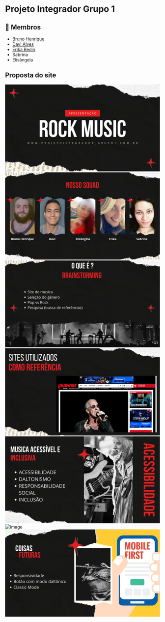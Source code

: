 # Projeto Integrador Grupo 1
## :handshake: Membros
* <a href="https://github.com/brunonavarone">Bruno Henrique</a>
* <a href="https://github.com/davi-aalves">Davi Alves</a>
* <a href="https://github.com/erika-bedin">Érika Bedin</a>
* Sabrina
* Elisângela


## Proposta do site 
![image](https://raw.githubusercontent.com/brunonavarone/projeto_integrador_grupo01_turma06/main/imgs/1.png)
![image](https://raw.githubusercontent.com/brunonavarone/projeto_integrador_grupo01_turma06/main/imgs/2.png)
![image](https://raw.githubusercontent.com/brunonavarone/projeto_integrador_grupo01_turma06/main/imgs/3.png)
![image](https://raw.githubusercontent.com/brunonavarone/projeto_integrador_grupo01_turma06/main/imgs/4.png)
![image](https://raw.githubusercontent.com/brunonavarone/projeto_integrador_grupo01_turma06/main/imgs/5.png)
![image]()
![image](https://raw.githubusercontent.com/brunonavarone/projeto_integrador_grupo01_turma06/main/imgs/7.png)
